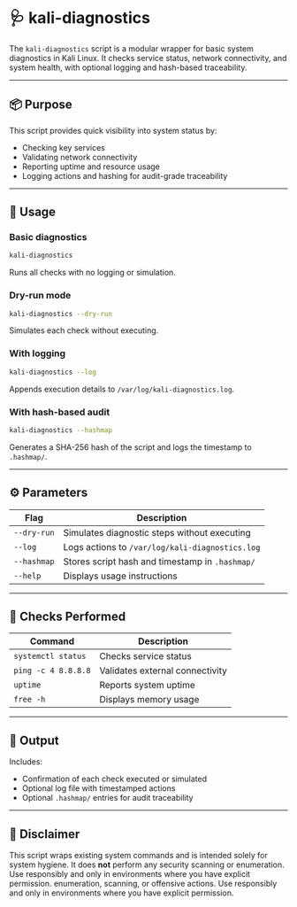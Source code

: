 # 🩺 kali-diagnostics

The `kali-diagnostics` script is a modular wrapper for basic system diagnostics in Kali Linux. It checks service status, network connectivity, and system health, with optional logging and hash-based traceability.

---

## 📦 Purpose

This script provides quick visibility into system status by:
- Checking key services
- Validating network connectivity
- Reporting uptime and resource usage
- Logging actions and hashing for audit-grade traceability

---

## 🚀 Usage

### Basic diagnostics

```bash
kali-diagnostics
```

Runs all checks with no logging or simulation.

### Dry-run mode

```bash
kali-diagnostics --dry-run
```

Simulates each check without executing.

### With logging

```bash
kali-diagnostics --log
```

Appends execution details to `/var/log/kali-diagnostics.log`.

### With hash-based audit

```bash
kali-diagnostics --hashmap
```

Generates a SHA-256 hash of the script and logs the timestamp to `.hashmap/`.

---

## ⚙️ Parameters

| Flag         | Description                                                  |
|--------------|--------------------------------------------------------------|
| `--dry-run`  | Simulates diagnostic steps without executing                 |
| `--log`      | Logs actions to `/var/log/kali-diagnostics.log`              |
| `--hashmap`  | Stores script hash and timestamp in `.hashmap/`              |
| `--help`     | Displays usage instructions                                  |

---

## 🔧 Checks Performed

| Command                 | Description                          |
|-------------------------|--------------------------------------|
| `systemctl status`      | Checks service status                |
| `ping -c 4 8.8.8.8`     | Validates external connectivity      |
| `uptime`                | Reports system uptime                |
| `free -h`               | Displays memory usage                |

---

## 📁 Output

Includes:
- Confirmation of each check executed or simulated
- Optional log file with timestamped actions
- Optional `.hashmap/` entries for audit traceability

---

## 📢 Disclaimer

This script wraps existing system commands and is intended solely for system hygiene. It does **not** perform any security scanning or enumeration. Use responsibly and only in environments where you have explicit permission.
enumeration, scanning, or offensive actions. Use responsibly and only in environments where you have explicit permission.
